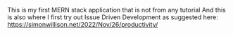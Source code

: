 This is my first MERN stack application that is not from any tutorial
And this is also where I first try out Issue Driven Development as suggested here: https://simonwillison.net/2022/Nov/26/productivity/